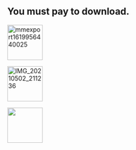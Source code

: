 
## You must pay to download.


![mmexport1619956440025](https://user-images.githubusercontent.com/82256583/116812225-33505b80-ab80-11eb-8c48-d5c5f33c39a6.jpg)



![IMG_20210502_211236](https://user-images.githubusercontent.com/82256583/116814370-33a22400-ab8b-11eb-9d75-7ccb6e46327b.jpg)




<html>

<head>

 <meta charset="utf-8">

 <title>HTML点击图片跳转页面示例</title>

 <style>

img{width: 80px  ;

height: 80px

;}

 </style>

</head>

<body>

<a href="http://www.php.cn"><img src="![mmexport1619956365675](https://user-images.githubusercontent.com/82256583/116814020-4287d700-ab89-11eb-9925-0c83921ca1ed.jpg)"> </a>

</body>

</html>
